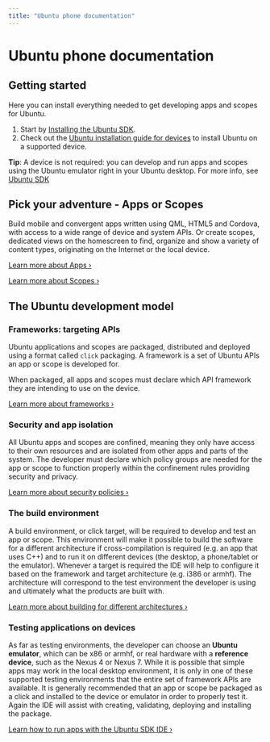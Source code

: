 ```yaml
---
title: "Ubuntu phone documentation"
---
```


# Ubuntu phone documentation

## Getting started

Here you can install everything needed to get developing apps and scopes for
Ubuntu.

  1. Start by [Installing the Ubuntu SDK](platform/sdk/installing-the-sdk.md).
  2. Check out the [Ubuntu installation guide for devices](devices/installing-ubuntu-for-devices.md) to install Ubuntu on a supported device.

**Tip**: A device is not required: you can develop and run apps and scopes using the Ubuntu emulator right in your Ubuntu desktop. For more info, see [Ubuntu SDK](platform/sdk/index.md)

## Pick your adventure - Apps or Scopes

Build mobile and convergent apps written using QML, HTML5 and Cordova, with access to a wide range of device and system APIs. Or create scopes, dedicated views on the homescreen to find, organize and show a variety of content types, originating on the Internet or the local device.

[Learn more about Apps&nbsp;&rsaquo;](apps/index.md)

[Learn more about Scopes&nbsp;&rsaquo;](scopes/index.md)


## The Ubuntu development model

### Frameworks: targeting APIs

Ubuntu applications and scopes are packaged, distributed and deployed using a
format called `click` packaging. A framework is a set of Ubuntu APIs an app or
scope is developed for.

When packaged, all apps and scopes must declare which API framework they are
intending to use on the device.

[Learn more about frameworks&nbsp;&rsaquo;](platform/guides/frameworks.md)

### Security and app isolation

All Ubuntu apps and scopes are confined, meaning they only have access to
their own resources and are isolated from other apps and parts of the system.
The developer must declare which policy groups are needed for the app or scope
to function properly within the confinement rules providing security and
privacy.

[Learn more about security policies&nbsp;&rsaquo;](platform/guides/app-confinement.md)

### The build environment

A build environment, or click target, will be required to develop and test an
app or scope. This environment will make it possible to build the software for
a different architecture if cross-compilation is required (e.g. an app that
uses C++) and to run it on different devices (the desktop, a phone/tablet or
the emulator). Whenever a target is required the IDE will help to configure it
based on the framework and target architecture (e.g. i386 or armhf). The
architecture will correspond to the test environment the developer is using
and ultimately what the products are built with.

[Learn more about building for different architectures&nbsp;&rsaquo;](apps/sdk/tutorials-building-cross-architecture-click-applications.md)

### Testing applications on devices

As far as testing environments, the developer can choose an **Ubuntu
emulator**, which can be x86 or armhf, or real hardware with a **reference
device**, such as the Nexus 4 or Nexus 7. While it is possible that simple
apps may work in the local desktop environment, it is only in one of these
supported testing environments that the entire set of framework APIs are
available. It is generally recommended that an app or scope be packaged as a
click and installed to the device or emulator in order to properly test it.
Again the IDE will assist with creating, validating, deploying and installing
the package.

[Learn how to run apps with the Ubuntu SDK IDE&nbsp;&rsaquo;](apps/sdk/tutorials-running-apps-from-the-sdk.md)
